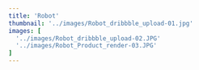 ```yaml
---
title: 'Robot'
thumbnail: '../images/Robot_dribbble_upload-01.jpg'
images: [
  '../images/Robot_dribbble_upload-02.JPG'
  '../images/Robot_Product_render-03.JPG'
]
---
```

